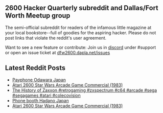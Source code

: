## 2600 Hacker Quarterly subreddit and Dallas/Fort Worth Meetup group
The semi-official subreddit for readers of the infamous little magazine at your local bookstore--full of goodies for the aspiring hacker. Please do not post links that violate the reddit's user agreement.

Want to see a new feature or contribute: 
Join us in [discord](https://dfw2600.dapla.net/chat) under #support or open an issue ticket at [dfw2600.dapla.net/issues](https://dfw2600.dapla.net/issues)

## Latest Reddit Posts
<!-- BLOG-POST-LIST:START -->
- [Payphone Odawara Japan](https://www.reddit.com/r/2600/comments/1dnu3x4/payphone_odawara_japan/)
- [Atari 2600 Star Wars Arcade Game Commercial (1983)](https://www.reddit.com/r/2600/comments/1dnrubi/atari_2600_star_wars_arcade_game_commercial_1983/)
- [The History of Zaxxon #retrogaming #zxspectrum #c64 #arcade #sega #segagames #atari #colecovision](https://www.reddit.com/r/2600/comments/1dmyb0c/the_history_of_zaxxon_retrogaming_zxspectrum_c64/)
- [Phone booth Hadano Japan](https://www.reddit.com/r/2600/comments/1dmc33c/phone_booth_hadano_japan/)
- [Atari 2600 Star Wars Arcade Game Commercial (1983)](https://www.reddit.com/r/2600/comments/1dm8yf3/atari_2600_star_wars_arcade_game_commercial_1983/)
<!-- BLOG-POST-LIST:END -->
